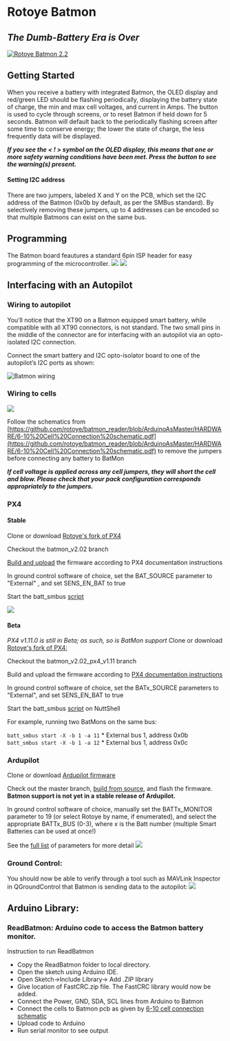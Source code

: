 
# Rotoye Batmon

## _The Dumb-Battery Era is Over_

[![](https://camo.githubusercontent.com/8552c5280963ba768ce83da9ed6a53c3a2b3f103/68747470733a2f2f6c68332e676f6f676c6575736572636f6e74656e742e636f6d2f4834375333664565756f6f695073486e5648323938776e7750724e365264515a474b764a557a6c352d685133384161587a576c61527a52776278464d6e6d33347a70494e344635632d6d3435 "Rotoye Batmon 2.2")](https://camo.githubusercontent.com/8552c5280963ba768ce83da9ed6a53c3a2b3f103/68747470733a2f2f6c68332e676f6f676c6575736572636f6e74656e742e636f6d2f4834375333664565756f6f695073486e5648323938776e7750724e365264515a474b764a557a6c352d685133384161587a576c61527a52776278464d6e6d33347a70494e344635632d6d3435)

## Getting Started

When you receive a battery with integrated Batmon, the OLED display and red/green LED should be flashing periodically, displaying the battery state of charge, the min and max cell voltages, and current in Amps. The button is used to cycle through screens, or to reset Batmon if held down for 5 seconds. Batmon will default back to the periodically flashing screen after some time to conserve energy; the lower the state of charge, the less frequently data will be displayed.

_**If you see the < ! > symbol on the OLED display, this means that one or more safety warning conditions have been met. Press the button to see the warning(s) present.**_

#### Setting I2C address
There are two jumpers, labeled X and Y on the PCB, which set the I2C address of the Batmon (0x0b by default, as per the SMBus standard). By selectively removing these jumpers, up to 4 addresses can be encoded so that multiple Batmons can exist on the same bus. 

## Programming

The Batmon board feautures a standard 6pin ISP header for easy programming of the microcontroller. [![](https://camo.githubusercontent.com/87956ae73d0ba6199c77059022bd55fda05c393a/68747470733a2f2f64726976652e676f6f676c652e636f6d2f7468756d626e61696c3f69643d31477a454272626233452d4c50725a4b655242796b7a6d58704f7372336170615a)](https://camo.githubusercontent.com/87956ae73d0ba6199c77059022bd55fda05c393a/68747470733a2f2f64726976652e676f6f676c652e636f6d2f7468756d626e61696c3f69643d31477a454272626233452d4c50725a4b655242796b7a6d58704f7372336170615a) [![](https://camo.githubusercontent.com/5604128564feb428af4f304526b46358887854dd/68747470733a2f2f7777772e617672667265616b732e6e65742f73697465732f64656661756c742f66696c65732f696373705f3670696e2e706e67)](https://camo.githubusercontent.com/5604128564feb428af4f304526b46358887854dd/68747470733a2f2f7777772e617672667265616b732e6e65742f73697465732f64656661756c742f66696c65732f696373705f3670696e2e706e67)

## Interfacing with an Autopilot

### Wiring to autopilot

You’ll notice that the XT90 on a Batmon equipped smart battery, while compatible with all XT90 connectors, is not standard. The two small pins in the middle of the connector are for interfacing with an autopilot via an opto-isolated I2C connection.

Connect the smart battery and I2C opto-isolator board to one of the autopilot’s I2C ports as shown: 

![Batmon wiring](http://batmonfiles.rotoye.com/userguide/wiring.png)

### Wiring to cells

[![](https://raw.githubusercontent.com/rotoye/batmon_reader/ArduinoAsMaster/HARDWARE/Batmon-pcb.jpg)](https://raw.githubusercontent.com/rotoye/batmon_reader/ArduinoAsMaster/HARDWARE/Batmon-pcb.jpg)

Follow the schematics from [https://github.com/rotoye/batmon_reader/blob/ArduinoAsMaster/HARDWARE/6-10%20Cell%20Connection%20schematic.pdf](https://github.com/rotoye/batmon_reader/blob/ArduinoAsMaster/HARDWARE/6-10%20Cell%20Connection%20schematic.pdf) to remove the jumpers before connecting any battery to BatMon

_**If cell voltage is applied across any cell jumpers, they will short the cell and blow. Please check that your pack configuration corresponds appropriately to the jumpers.**_

### PX4
#### Stable

Clone or download [Rotoye's fork of PX4](https://github.com/rotoye/px4_firmware_batmon)

Checkout the batmon_v2.02 branch

[Build and upload](https://dev.px4.io/v1.9.0/en/setup/building_px4.html) the firmware according to PX4 documentation instructions

In ground control software of choice, set the BAT_SOURCE parameter to "External" [](https://github.com/rotoye/batmon_reader), and set SENS_EN_BAT to true

Start the batt_smbus [script](https://dev.px4.io/v1.9.0/en/middleware/modules_driver.html)

[![](https://camo.githubusercontent.com/4f57fdfe4af663bcc7d0dcd78faa980823dc97ec/68747470733a2f2f6c68352e676f6f676c6575736572636f6e74656e742e636f6d2f32625263586a7864547164626f6a367157534b6b7768744a4f466f75326f486859524a7a6b415957696b5f766f727a494431612d324b35654f356b39724d456f644f6742754d5038312d43327646304c785644527356364a374f6c5847456a49632d33645a6677566a6f7868413564544850594b564a42733135685a726950644f31486976525a4b)](https://camo.githubusercontent.com/4f57fdfe4af663bcc7d0dcd78faa980823dc97ec/68747470733a2f2f6c68352e676f6f676c6575736572636f6e74656e742e636f6d2f32625263586a7864547164626f6a367157534b6b7768744a4f466f75326f486859524a7a6b415957696b5f766f727a494431612d324b35654f356b39724d456f644f6742754d5038312d43327646304c785644527356364a374f6c5847456a49632d33645a6677566a6f7868413564544850594b564a42733135685a726950644f31486976525a4b)

#### Beta
*PX4 v1.11.0 is still in Beta; as such, so is BatMon support*
Clone or download [Rotoye's fork of PX4:](https://github.com/rotoye/px4_firmware_batmon)
    
Checkout the batmon_v2.02_px4_v1.11 branch
    
Build and upload the firmware according to [PX4 documentation instructions](https://dev.px4.io/master/en/setup/building_px4.html)
    
In ground control software of choice, set the BATx_SOURCE parameters to "External", and set SENS_EN_BAT to true
    
Start the batt_smbus [script](https://dev.px4.io/master/en/middleware/modules_driver.html) on NuttShell

For example, running two BatMons on the same bus:

`batt_smbus start -X -b 1 -a 11` * External bus 1, address 0x0b  
`batt_smbus start -X -b 1 -a 12` * External bus 1, address 0x0c

### Ardupilot

Clone or download [Ardupilot firmware](https://github.com/ArduPilot/ardupilot)

Check out the master branch, [build from source](https://ardupilot.org/dev/docs/building-the-code.html), and flash the firmware. **Batmon support is not yet in a stable release of Ardupilot.** 

In ground control software of choice, manually set the BATTx_MONITOR parameter to 19 (or select Rotoye by name, if enumerated), and select the appropriate BATTx_BUS (0-3), where *x* is the Batt number (multiple Smart Batteries can be used at once!)

See the [full list](https://ardupilot.org/copter/docs/parameters.html#batt2-parameters) of parameters for more detail [![](https://camo.githubusercontent.com/4e0d13de8634b0ae88226aba1f015ae81a342f7f/68747470733a2f2f6c68362e676f6f676c6575736572636f6e74656e742e636f6d2f6a477257786b4d4b6f384e495f49764f6d6d665a6a334f6c644b4537477051666c5253756c6f45514b3652456b30797a47325a6e717244506f6d48565479574d68386e7447594838476c533139774d5f736d6c4438495732717a6e324f544d4346756d772d7243674e4c2d46496936596b7032785f717853724a506a7337316d747573564d336454)](https://camo.githubusercontent.com/4e0d13de8634b0ae88226aba1f015ae81a342f7f/68747470733a2f2f6c68362e676f6f676c6575736572636f6e74656e742e636f6d2f6a477257786b4d4b6f384e495f49764f6d6d665a6a334f6c644b4537477051666c5253756c6f45514b3652456b30797a47325a6e717244506f6d48565479574d68386e7447594838476c533139774d5f736d6c4438495732717a6e324f544d4346756d772d7243674e4c2d46496936596b7032785f717853724a506a7337316d747573564d336454)

### Ground Control:

You should now be able to verify through a tool such as MAVLink Inspector in QGroundControl that Batmon is sending data to the autopilot: [![](https://camo.githubusercontent.com/b2bfaff53eeb6a400d0f91813a3dc36f3d63df9a/68747470733a2f2f6c68352e676f6f676c6575736572636f6e74656e742e636f6d2f56304a737455317947524632544435665f6a4730725464314730414f64796c6e4261334d786b454257444472425549396d687563714430794c5936506b4c38614d49694e67734f4a77345576334a5054476753562d336e4d647045595f796f4d6a6c692d79725044547165346c315268534d697044694b6478314c643964465171676a3061334c7a)](https://camo.githubusercontent.com/b2bfaff53eeb6a400d0f91813a3dc36f3d63df9a/68747470733a2f2f6c68352e676f6f676c6575736572636f6e74656e742e636f6d2f56304a737455317947524632544435665f6a4730725464314730414f64796c6e4261334d786b454257444472425549396d687563714430794c5936506b4c38614d49694e67734f4a77345576334a5054476753562d336e4d647045595f796f4d6a6c692d79725044547165346c315268534d697044694b6478314c643964465171676a3061334c7a)

## Arduino Library:

### ReadBatmon: Arduino code to access the Batmon battery monitor.

Instruction to run ReadBatmon

-   Copy the ReadBatmon folder to local directory.
-   Open the sketch using Arduino IDE.
-   Open Sketch->Include Library-> Add .ZIP library
-   Give location of FastCRC.zip file. The FastCRC library would now be added.
-   Connect the Power, GND, SDA, SCL lines from Arduino to Batmon
-   Connect the cells to Batmon pcb as given by [6-10 cell connection schematic](https://github.com/rotoye/batmon_reader/blob/ArduinoAsMaster/HARDWARE/6-10%20Cell%20Connection%20schematic.pdf)
-   Upload code to Arduino
-   Run serial monitor to see output
